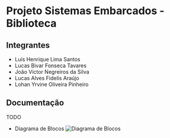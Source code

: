 # Projeto Sistemas Embarcados - Biblioteca

## Integrantes

- Luís Henrique Lima Santos
- Lucas Bivar Fonseca Tavares
- João Victor Negreiros da Silva
- Lucas Alves Fidelis Araújo
- Lohan Yrvine Oliveira Pinheiro

## Documentação

TODO

- Diagrama de Blocos
![Diagrama de Blocos](./images/diagrams/diagrama-de-blocos.png)

